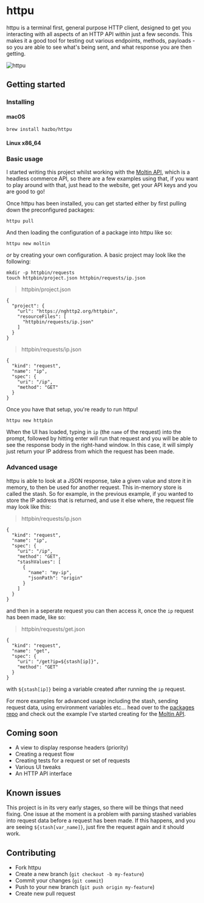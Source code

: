# httpu

httpu is a terminal first, general purpose HTTP client, designed to get you
interacting with all aspects of an HTTP API within just a few seconds. This
makes it a good tool for testing out various endpoints, methods, payloads - so
you are able to see what's being sent, and what response you are then getting.

![httpu](docs/demo.gif)

## Getting started

### Installing

#### macOS

```
brew install hazbo/httpu
```

#### Linux x86_64


### Basic usage

I started writing this project whilst working with the [Moltin API][1], which is
a headless commerce API, so there are a few examples using that, if you want to
play around with that, just head to the website, get your API keys and you are
good to go!

Once httpu has been installed, you can get started either by first pulling down
the preconfigured packages:

```
httpu pull
```

And then loading the configuration of a package into httpu like so:

```
httpu new moltin
```

*or* by creating your own configuration. A basic project may look like the
following:

```
mkdir -p httpbin/requests
touch httpbin/project.json httpbin/requests/ip.json
```

> httpbin/project.json
```
{
  "project": {
    "url": "https://nghttp2.org/httpbin",
    "resourceFiles": [
      "httpbin/requests/ip.json"
    ]
  }
}
```

> httpbin/requests/ip.json
```
{
  "kind": "request",
  "name": "ip",
  "spec": {
    "uri": "/ip",
    "method": "GET"
  }
}
```

Once you have that setup, you're ready to run httpu!

```
httpu new httpbin
```

When the UI has loaded, typing in `ip` (the `name` of the request) into the
prompt, followed by hitting enter will run that request and you will be able to
see the response body in the right-hand window. In this case, it will simply
just return your IP address from which the request has been made.

### Advanced usage

httpu is able to look at a JSON response, take a given value and store it in
memory, to then be used for another request. This in-memory store is called the
stash. So for example, in the previous example, if you wanted to store the IP
address that is returned, and use it else where, the request file may look like
this:

> httpbin/requests/ip.json
```
{
  "kind": "request",
  "name": "ip",
  "spec": {
    "uri": "/ip",
    "method": "GET",
    "stashValues": [
      {
        "name": "my-ip",
        "jsonPath": "origin"
      }
    ]
  }
}
```

and then in a seperate request you can then access it, once the `ip` request has
been made, like so:

> httpbin/requests/get.json
```
{
  "kind": "request",
  "name": "get",
  "spec": {
    "uri": "/get?ip=${stash[ip]}",
    "method": "GET"
  }
}
```

with `${stash[ip]}` being a variable created after running the `ip` request.

For more examples for advanced usage including the stash, sending request data,
using environment variables etc... head over to the [packages repo][2] and check
out the example I've started creating for the [Moltin API][3].

## Coming soon
  - A view to display response headers (priority)
  - Creating a request flow
  - Creating tests for a request or set of requests
  - Various UI tweaks
  - An HTTP API interface

## Known issues

This project is in its very early stages, so there will be things that need
fixing. One issue at the moment is a problem with parsing stashed variables
into request data before a request has been made. If this happens, and you are
seeing `${stash[var_name]}`, just fire the request again and it should work.

## Contributing
  - Fork httpu
  - Create a new branch (`git checkout -b my-feature`)
  - Commit your changes (`git commit`)
  - Push to your new branch (`git push origin my-feature`)
  - Create new pull request

[1]: https://moltin.com/
[2]: https://github.com/httpu/packages
[3]: https://github.com/httpu/packages/tree/master/moltin/requests
